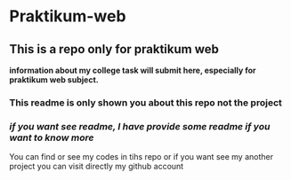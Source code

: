 # Praktikum-web
## This is a repo only for praktikum web

**information about my college task will submit here, especially for praktikum web subject.**

### This readme is only shown you about this repo not the project
### _if you want see readme, I have provide some readme if you want to know more_
You can find or see my codes in tihs repo or if you want see my another project you can visit directly my github account
